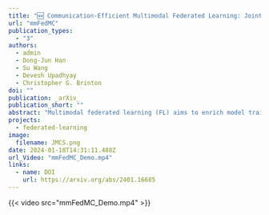 ```yaml
---
title: "🆕 Communication-Efficient Multimodal Federated Learning: Joint Modality and Client Selection"
url: "mmFedMC"
publication_types:
  - "3"
authors:
  - admin
  - Dong-Jun Han
  - Su Wang
  - Devesh Upadhyay
  - Christopher G. Brinton
doi: ""
publication: _arXiv_
publication_short: ""
abstract: "Multimodal federated learning (FL) aims to enrich model training in FL settings where clients are collecting measurements across multiple modalities. However, key challenges to multimodal FL remain unaddressed, particularly in heterogeneous network settings where: (i) the set of modalities collected by each client will be diverse, and (ii) communication limitations prevent clients from uploading all their locally trained modality models to the server. In this paper, we propose multimodal Federated learning with joint Modality and Client selection (mmFedMC), a new FL methodology that can tackle the above-mentioned challenges in multimodal settings. The joint selection algorithm incorporates two main components: (a) A modality selection methodology for each client, which weighs (i) the impact of the modality, gauged by Shapley value analysis, (ii) the modality model size as a gauge of communication overhead, against (iii) the frequency of modality model updates, denoted recency, to enhance generalizability. (b) A client selection strategy for the server based on the local loss of modality model at each client. Experiments on five real-world datasets demonstrate the ability of mmFedMC to achieve comparable accuracy to several baselines while reducing the communication overhead by over 20x. A demo video of our methodology is available at [https://liangqiy.com/mmfedmc/](https://liangqiy.com/mmfedmc/)."
projects:
  - federated-learning
image:
  filename: JMCS.png
date: 2024-01-18T14:31:11.488Z
url_Video: "mmFedMC_Demo.mp4"
links:
  - name: DOI
    url: https://arxiv.org/abs/2401.16685
---
```


{{< video src="mmFedMC_Demo.mp4" >}}

